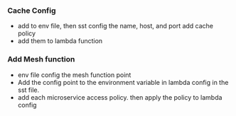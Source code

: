### Cache Config
- add to env file, then sst config the name, host, and port add cache policy
- add them to lambda function


### Add Mesh function
- env file config the mesh function point
- Add the config point to the environment variable in lambda config in the sst file.
- add each microservice access policy. then apply the policy to lambda config